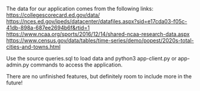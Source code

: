 The data for our application comes from the following links: https://collegescorecard.ed.gov/data/  https://nces.ed.gov/ipeds/datacenter/datafiles.aspx?sid=e17cda03-f05c-41db-898a-687ee2694b6f&rtid=1 https://www.ncaa.org/sports/2016/12/14/shared-ncaa-research-data.aspx      https://www.census.gov/data/tables/time-series/demo/popest/2020s-total-cities-and-towns.html

Use the source queries.sql to load data and python3 app-client.py or app-admin.py commands to access the application.

There are no unfinished features, but definitely room to include more in the future!
